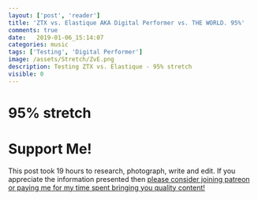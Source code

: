 ```yaml
---
layout: ['post', 'reader']
title: 'ZTX vs. Elastique AKA Digital Performer vs. THE WORLD. 95%'
comments: true
date:   2019-01-06_15:14:07 
categories: music
tags: ['Testing', 'Digital Performer']
image: /assets/Stretch/ZvE.png
description: Testing ZTX vs. Elastique - 95% stretch
visible: 0
---
```


# 95% stretch

  <script type="text/javascript" src="/admc/comparator.js?v={{ site.time | date:'%s' }}"> </script>
  <link rel="stylesheet" type="text/css" href="/admc/admc.css">
<admc path="/assets/Stretch/95" title="95% stretch">
    <file name="ZTXVox95.aac" />
    <file name="ElastiqueVox95.aac" />
</admc>
<admc path="/assets/Stretch/95" title="95% stretch">
    <file name="ZTXPuke95.aac" />
    <file name="ElastiquePuke95.aac" />
</admc>
<admc path="/assets/Stretch/95" title="95% stretch">
    <file name="ZTXOrch95.aac" />
    <file name="ElastiqueOrch95.aac" />
</admc>
<admc path="/assets/Stretch/95" title="95% stretch">
    <file name="ZTXPop95.aac" />
    <file name="ElastiquePop95.aac" />
</admc>
<admc path="/assets/Stretch/95" title="95% stretch">
    <file name="ZTXAcoustic95.aac" />
    <file name="ElastiqueAcoustic95.aac" />
</admc>
<admc path="/assets/Stretch/95" title="95% stretch">
    <file name="ZTXDrum95.aac" />
    <file name="ElastiqueDrum95.aac" />
</admc>
<admc path="/assets/Stretch/95" title="95% stretch">
    <file name="ZTXBass95.aac" />
    <file name="ElastiqueBass95.aac" />
</admc>
<admc path="/assets/Stretch/95" title="95% stretch">
    <file name="ZTXTrumpet95.aac" />
    <file name="ElastiqueTrumpet95.aac" />
</admc>

# Support Me!

This post took 19 hours to research, photograph, write and edit. If you appreciate the information presented then <a href="/DonateNow/">please consider joining patreon or paying me for my time spent bringing you quality content!</a>






